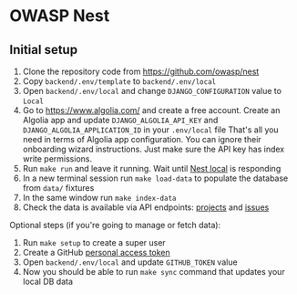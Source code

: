 # OWASP Nest

## Initial setup

1. Clone the repository code from <https://github.com/owasp/nest>
1. Copy `backend/.env/template` to `backend/.env/local`
1. Open `backend/.env/local` and change `DJANGO_CONFIGURATION` value to `Local`
1. Go to <https://www.algolia.com/> and create a free account.
   Create an Algolia app and update `DJANGO_ALGOLIA_API_KEY` and `DJANGO_ALGOLIA_APPLICATION_ID` in your `.env/local` file
   That's all you need in terms of Algolia app configuration. You can ignore their onboarding wizard instructions.
   Just make sure the API key has index write permissions.
1. Run `make run` and leave it running. Wait until [Nest local](http://localhost:8000/api/v1) is responding
1. In a new terminal session run `make load-data` to populate the database from `data/` fixtures
1. In the same window run `make index-data`
1. Check the data is available via API endpoints: [projects](http://localhost:8000/api/v1/owasp/search/project) and [issues](http://localhost:8000/api/v1/owasp/search/issue)

Optional steps (if you're going to manage or fetch data):

1. Run `make setup` to create a super user
1. Create a GitHub [personal access token](https://docs.github.com/en/authentication/keeping-your-account-and-data-secure/managing-your-personal-access-tokens)
1. Open `backend/.env/local` and update `GITHUB_TOKEN` value
1. Now you should be able to run `make sync` command that updates your local DB data
